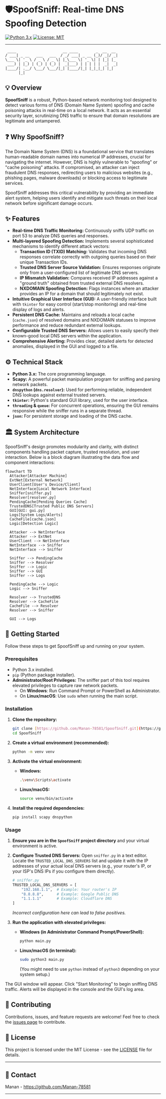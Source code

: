 # 🛡️SpoofSniff: Real-time DNS Spoofing Detection

[![Python 3.x](https://img.shields.io/badge/Python-3.x-blue.svg)](https://www.python.org/)
[![License: MIT](https://img.shields.io/badge/License-MIT-yellow.svg)](https://opensource.org/licenses/MIT)

---
```
 ____                     __ ____        _  __  __ 
/ ___| _ __   ___   ___  / _/ ___| _ __ (_)/ _|/ _|
\___ \| '_ \ / _ \ / _ \| |_\___ \| '_ \| | |_| |_ 
 ___) | |_) | (_) | (_) |  _|___) | | | | |  _|  _|
|____/| .__/ \___/ \___/|_| |____/|_| |_|_|_| |_|  
      |_|                                          
```
## 💡 Overview

**SpoofSniff** is a robust, Python-based network monitoring tool designed to detect various forms of DNS (Domain Name System) spoofing and cache poisoning attacks in real-time on a local network. It acts as an essential security layer, scrutinizing DNS traffic to ensure that domain resolutions are legitimate and untampered.

## ❓ Why SpoofSniff?

The Domain Name System (DNS) is a foundational service that translates human-readable domain names into numerical IP addresses, crucial for navigating the internet. However, DNS is highly vulnerable to "spoofing" or "cache poisoning" attacks. If compromised, an attacker can inject fraudulent DNS responses, redirecting users to malicious websites (e.g., phishing pages, malware downloads) or blocking access to legitimate services.

SpoofSniff addresses this critical vulnerability by providing an immediate alert system, helping users identify and mitigate such threats on their local network before significant damage occurs.

## ✨ Features

* **Real-time DNS Traffic Monitoring:** Continuously sniffs UDP traffic on port 53 to analyze DNS queries and responses.
* **Multi-layered Spoofing Detection:** Implements several sophisticated mechanisms to identify different attack vectors:
    * **Transaction ID (TXID) Matching:** Validates that incoming DNS responses correlate correctly with outgoing queries based on their unique Transaction IDs.
    * **Trusted DNS Server Source Validation:** Ensures responses originate only from a user-configured list of legitimate DNS servers.
    * **IP Mismatch Validation:** Compares received IP addresses against a "ground truth" obtained from trusted external DNS resolvers.
    * **NXDOMAIN Spoofing Detection:** Flags instances where an attacker provides an IP for a domain that should legitimately not exist.
* **Intuitive Graphical User Interface (GUI):** A user-friendly interface built with `tkinter` for easy control (start/stop monitoring) and real-time display of logs and alerts.
* **Persistent DNS Cache:** Maintains and reloads a local cache (`cache.json`) of resolved domains and NXDOMAIN statuses to improve performance and reduce redundant external lookups.
* **Configurable Trusted DNS Servers:** Allows users to easily specify their known-good local DNS servers within the application.
* **Comprehensive Alerting:** Provides clear, detailed alerts for detected anomalies, displayed in the GUI and logged to a file.

## ⚙️ Technical Stack

* **Python 3.x:** The core programming language.
* **Scapy:** A powerful packet manipulation program for sniffing and parsing network packets.
* **`dnspython` (`dns.resolver`):** Used for performing reliable, independent DNS lookups against external trusted servers.
* **`tkinter`:** Python's standard GUI library, used for the user interface.
* **`threading` & `queue`:** For concurrent operations, ensuring the GUI remains responsive while the sniffer runs in a separate thread.
* **`json`:** For persistent storage and loading of the DNS cache.

## 🏛️ System Architecture

SpoofSniff's design promotes modularity and clarity, with distinct components handling packet capture, trusted resolution, and user interaction. Below is a block diagram illustrating the data flow and component interactions:

```mermaid
flowchart TD
  Attacker[Attacker Machine]
  ExtNet[External Network]
  UserClient[User's Device/Client]
  NetInterface[Local Network Interface]
  Sniffer[sniffer.py]
  Resolver[resolver.py]
  PendingCache[Pending Queries Cache]
  TrustedDNS[Trusted Public DNS Servers]
  GUI[GUI: gui.py]
  Logs[System Logs/Alerts]
  CacheFile[cache.json]
  Logic[Detection Logic]

  Attacker --> NetInterface
  Attacker --> ExtNet
  UserClient --> NetInterface
  NetInterface --> Sniffer
  NetInterface --> Sniffer

  Sniffer --> PendingCache
  Sniffer --> Resolver
  Sniffer --> Logic
  Sniffer --> GUI
  Sniffer --> Logs

  PendingCache --> Logic
  Logic --> Sniffer

  Resolver --> TrustedDNS
  Resolver --> CacheFile
  CacheFile --> Resolver
  Resolver --> Sniffer

  GUI --> Logs

```


## 🚀 Getting Started

Follow these steps to get SpoofSniff up and running on your system.

### Prerequisites

* Python 3.x installed.
* `pip` (Python package installer).
* **Administrator/Root Privileges:** The sniffer part of this tool requires elevated privileges to capture raw network packets.
    * On **Windows**: Run Command Prompt or PowerShell as Administrator.
    * On **Linux/macOS**: Use `sudo` when running the main script.

### Installation

1.  **Clone the repository:**
    ```bash
    git clone [https://github.com/Manan-78581/SpoofSniff.git](https://github.com/Manan-78581/SpoofSniff.git)
    cd SpoofSniff
    ```

2.  **Create a virtual environment (recommended):**
    ```bash
    python -m venv venv
    ```

3.  **Activate the virtual environment:**
    * **Windows:**
        ```bash
        .\venv\Scripts\activate
        ```
    * **Linux/macOS:**
        ```bash
        source venv/bin/activate
        ```

4.  **Install the required dependencies:**
    ```bash
    pip install scapy dnspython
    ```

### Usage

1.  **Ensure you are in the `SpoofSniff` project directory** and your virtual environment is active.

2.  **Configure Trusted DNS Servers:**
    Open `sniffer.py` in a text editor. Locate the `TRUSTED_LOCAL_DNS_SERVERS` list and update it with the IP addresses of your actual local DNS servers (e.g., your router's IP, or your ISP's DNS IPs if you configure them directly).
    ```python
    # sniffer.py
    TRUSTED_LOCAL_DNS_SERVERS = [
        "192.168.1.1",  # Example: Your router's IP
        "8.8.8.8",      # Example: Google Public DNS
        "1.1.1.1"       # Example: Cloudflare DNS
    ]
    ```
    *Incorrect configuration here can lead to false positives.*

3.  **Run the application with elevated privileges:**

    * **Windows (in Administrator Command Prompt/PowerShell):**
        ```bash
        python main.py
        ```
    * **Linux/macOS (in terminal):**
        ```bash
        sudo python3 main.py
        ```
        (You might need to use `python` instead of `python3` depending on your system setup.)

The GUI window will appear. Click "Start Monitoring" to begin sniffing DNS traffic. Alerts will be displayed in the console and the GUI's log area.

## 🤝 Contributing

Contributions, issues, and feature requests are welcome! Feel free to check the [issues page](https://github.com/Manan-78581/SpoofSniff/issues) to contribute.

## 📄 License

This project is licensed under the MIT License - see the [LICENSE](LICENSE) file for details.

---

## 📧 Contact

Manan - https://github.com/Manan-78581

---
